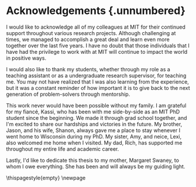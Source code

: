 # Acknowledgements {.unnumbered}

I would like to acknowledge all of my colleagues at MIT for their continued
support throughout various research projects. Although challenging at times, we
managed to accomplish a great deal and learn even more together over the last
five years. I have no doubt that those individuals that I have had the privilege
to work with at MIT will continue to impact the world in positive ways.

I would also like to thank my students, whether through my role as a teaching
assistant or as a undergraduate research supervisor, for teaching me. You may
not have realized that I was also learning from the experience, but it was a
constant reminder of how important it is to give back to the next generation of
problem-solvers through mentorship. 

This work never would have been possible without my family. I am grateful for my
fiancé, Kassi, who has been with me side-by-side as an MIT PhD student since
the beginning. We made it through grad school together, and I'm excited to share
our hardships and victories in the future. My brother, Jason, and his wife,
Shanon, always gave me a place to stay whenever I went home to Wisconsin during
my PhD. My sister, Amy, and neice, Lexi, also welcomed me home when I visited.
My dad, Rich, has supported me throughout my entire life and academic career. 

Lastly, I'd like to dedicate this thesis to my mother, Margaret Swaney, to whom
I owe everything. She has been and will always be my guiding light.

\thispagestyle{empty}
\newpage

